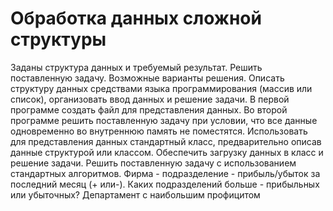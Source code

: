 # Обработка данных сложной структуры
Заданы структура данных и требуемый результат. Решить поставленную задачу.
Возможные варианты решения.
Описать структуру данных средствами языка программирования (массив или список), организовать ввод данных и решение задачи.
В первой программе создать файл для представления данных. Во второй программе решить поставленную задачу при условии, что все данные одновременно во внутреннюю память не поместятся.
Использовать для представления данных стандартный класс, предварительно описав данные структурой или классом. Обеспечить загрузку данных в класс и решение задачи.
Решить поставленную задачу с использованием стандартных алгоритмов.
 Фирма - подразделение - прибыль/убыток за последний месяц (+ или-). Каких подразделений больше - прибыльных или убыточных?
 Департамент с наибольшим профицитом
